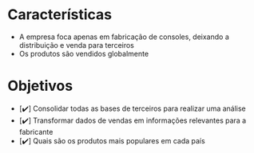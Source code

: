 # Características

- A empresa foca apenas em fabricação de consoles, deixando a distribuição e venda para terceiros
- Os produtos são vendidos globalmente

# Objetivos

- [✔️] Consolidar todas as bases de terceiros para realizar uma análise
- [✔️] Transformar dados de vendas em informações relevantes para a fabricante
- [✔️] Quais são os produtos mais populares em cada país

